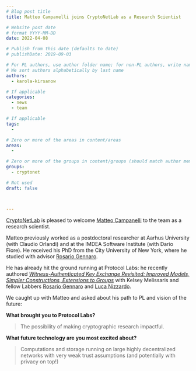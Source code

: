 ```yaml
---
# Blog post title
title: Matteo Campanelli joins CryptoNetLab as a Research Scientist

# Website post date
# format YYYY-MM-DD
date: 2022-04-08

# Publish from this date (defaults to date)
# publishDate: 2019-09-03

# For PL authors, use author folder name; for non-PL authors, write name as in paper within ""
# We sort authors alphabetically by last name
authors:
  - karola-kirsanow

# If applicable
categories:
  - news
  - team

# If applicable
tags:
  -

# Zero or more of the areas in content/areas
areas:
  -

# Zero or more of the groups in content/groups (should match author membership)
groups:
  - cryptonet

# Not used
draft: false



---
```


[CryptoNetLab](/groups/cryptonetlab/) is pleased to welcome [Matteo Campanelli](/authors/matteo-campanelli) to the team as a research scientist. 


Matteo previously worked as a postdoctoral researcher at Aarhus University (with Claudio Orlandi) and at the IMDEA Software Institute (with Dario Fiore). He received his PhD from the City University of New York, where he studied with advisor [Rosario Gennaro](/authors/rosario-gennaro).

He has already hit the ground running at Protocol Labs: he recently authored [*Witness-Authenticated Key Exchange Revisited: Improved Models, Simpler Constructions, Extensions to Groups*](/publications/campanelli2022) with Kelsey Melissaris and fellow Labbers [Rosario Gennaro](/authors/rosario-gennaro) and [Luca Nizzardo](/authors/luca-nizzardo).

We caught up with Matteo and asked about his path to PL and vision of the future:

**What brought you to Protocol Labs?**

> The possibility of making cryptographic research impactful.

**What future technology are you most excited about?**

> Computations and storage running on large highly decentralized networks with very weak trust assumptions (and potentially with privacy on top!)
